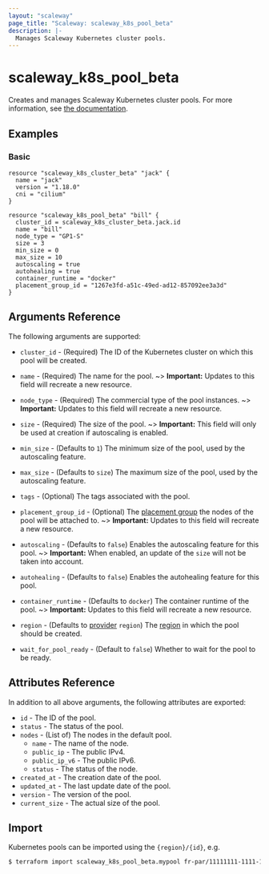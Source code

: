```yaml
---
layout: "scaleway"
page_title: "Scaleway: scaleway_k8s_pool_beta"
description: |-
  Manages Scaleway Kubernetes cluster pools.
---
```


# scaleway_k8s_pool_beta

Creates and manages Scaleway Kubernetes cluster pools. For more information, see [the documentation](https://developers.scaleway.com/en/products/k8s/api/).

## Examples

### Basic

```hcl
resource "scaleway_k8s_cluster_beta" "jack" {
  name = "jack"
  version = "1.18.0"
  cni = "cilium"
}

resource "scaleway_k8s_pool_beta" "bill" {
  cluster_id = scaleway_k8s_cluster_beta.jack.id
  name = "bill"
  node_type = "GP1-S"
  size = 3
  min_size = 0
  max_size = 10
  autoscaling = true
  autohealing = true
  container_runtime = "docker"
  placement_group_id = "1267e3fd-a51c-49ed-ad12-857092ee3a3d"
}
```

## Arguments Reference

The following arguments are supported:

- `cluster_id` - (Required) The ID of the Kubernetes cluster on which this pool will be created.

- `name` - (Required) The name for the pool.
~> **Important:** Updates to this field will recreate a new resource.

- `node_type` - (Required)  The commercial type of the pool instances.
~> **Important:** Updates to this field will recreate a new resource.

- `size` - (Required) The size of the pool.
~> **Important:** This field will only be used at creation if autoscaling is enabled.

- `min_size` - (Defaults to `1`) The minimum size of the pool, used by the autoscaling feature.

- `max_size` - (Defaults to `size`) The maximum size of the pool, used by the autoscaling feature.

- `tags` - (Optional) The tags associated with the pool.

- `placement_group_id` - (Optional) The [placement group](https://developers.scaleway.com/en/products/instance/api/#placement-groups-d8f653) the nodes of the pool will be attached to.
~> **Important:** Updates to this field will recreate a new resource.

- `autoscaling` - (Defaults to `false`) Enables the autoscaling feature for this pool.
~> **Important:** When enabled, an update of the `size` will not be taken into account.

- `autohealing` - (Defaults to `false`) Enables the autohealing feature for this pool.

- `container_runtime` - (Defaults to `docker`) The container runtime of the pool.
~> **Important:** Updates to this field will recreate a new resource.

- `region` - (Defaults to [provider](../index.html#region) `region`) The [region](../guides/regions_and_zones.html#regions) in which the pool should be created.

- `wait_for_pool_ready` - (Default to `false`) Whether to wait for the pool to be ready.

## Attributes Reference

In addition to all above arguments, the following attributes are exported:

- `id` - The ID of the pool.
- `status` - The status of the pool.
- `nodes` - (List of) The nodes in the default pool.
  - `name` - The name of the node.
  - `public_ip` - The public IPv4.
  - `public_ip_v6` - The public IPv6.
  - `status` - The status of the node.
- `created_at` - The creation date of the pool.
- `updated_at` - The last update date of the pool.
- `version` - The version of the pool.
- `current_size` - The actual size of the pool.

## Import

Kubernetes pools can be imported using the `{region}/{id}`, e.g.

```bash
$ terraform import scaleway_k8s_pool_beta.mypool fr-par/11111111-1111-1111-1111-111111111111
```

